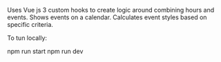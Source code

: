 Uses Vue js 3 custom hooks to create logic around combining hours and events. Shows events on a calendar. Calculates event styles based on specific criteria. 

To tun locally:

npm run start
npm run dev

